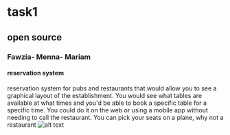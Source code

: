 # task1
## open source 
### Fawzia- Menna- Mariam
#### reservation system 
 reservation system for pubs and restaurants that would allow you to see a graphical layout of the establishment. You would see what tables are available at what times and you'd be able to book a specific table for a specific time. You could do it on the web or using a mobile app without needing to call the restaurant. You can pick your seats on a plane, why not a restaurant
![alt text](https://images.unsplash.com/photo-1421882402971-b18cd1741ac6?ixlib=rb-1.2.1&auto=format&fit=crop&w=888&q=80)
